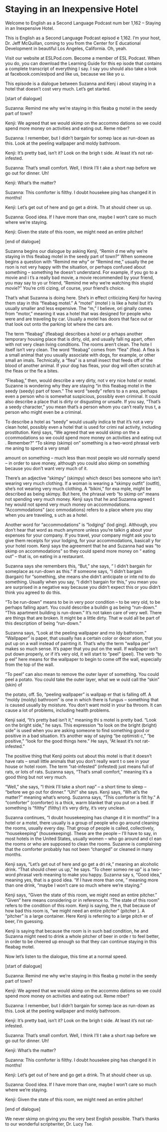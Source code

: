 # Staying in an Inexpensive Hotel

Welcome to English as a Second Language Podcast num ber 1,162 – Staying in an Inexpensive Hotel.

This is English as a Second Language Podcast episod e 1,162. I’m your host, Dr. Jeff McQuillan, coming to you from the Center for E ducational Development in beautiful Los Angeles, California. Oh, yeah.

Visit our website at ESLPod.com. Become a member of  ESL Podcast. When you do, you can download the Learning Guide for this ep isode that contains a complete transcript of everything I say. I say you should also take a look at facebook.com/eslpod and like us, because we like yo u.

This episode is a dialogue between Suzanna and Kenj i about staying in a hotel that doesn’t cost very much. Let’s get started.

[start of dialogue]

Suzanna: Remind me why we’re staying in this fleaba g motel in the seedy part of town?

Kenji: We agreed that we would skimp on the accommo dations so we could spend more money on activities and eating out. Reme mber?

Suzanna: I remember, but I didn’t bargain for somep lace as run-down as this. Look at the peeling wallpaper and moldy bathroom.

Kenji: It’s pretty bad, isn’t it? Look on the brigh t side. At least it’s not rat-infested.

Suzanna: That’s small comfort. Well, I think I’ll t ake a short nap before we go out for dinner. Uh!

Kenji: What’s the matter?

Suzanna: This comforter is filthy. I doubt housekee ping has changed it in months!

Kenji: Let’s get out of here and go get a drink. Th at should cheer us up.

Suzanna: Good idea. If I have more than one, maybe I won’t care so much where we’re staying.

 Kenji: Given the state of this room, we might need an entire pitcher!

[end of dialogue]

Suzanna begins our dialogue by asking Kenji, “Remin d me why we’re staying in this fleabag motel in the seedy part of town?” When  someone begins a question with “Remind me why” or “Remind me,” usually the pe rson is not very happy with the situation, or perhaps confused about something – something he doesn’t understand. For example, if you go to a movie and i t’s a really bad movie, a movie recommended by your friend, you may say to yo ur friend, “Remind me why we’re watching this stupid movie?” You’re criti cizing, of course, your friend’s choice.

That’s what Suzanna is doing here. She’s in effect criticizing Kenji for having them stay in this “fleabag motel.” A “motel” (motel ) is like a hotel but it’s usually smaller and less expensive. The “m,” I believe, ori ginally comes from “motor,” meaning it was a hotel that was designed for people  who were and are traveling by car. Usually a motel has doors that face out or that look out onto the parking lot where the cars are.

The term “fleabag” (fleabag) describes a hotel or p erhaps another temporary housing place that is dirty, old, and usually falli ng apart, often with not very clean living conditions. The rooms aren’t clean. The hote l itself isn’t very clean. The word “fleabag” comes from “flea” (flea). A flea is a small animal that you usually associate with dogs, for example, or other small an imals. Technically, a “flea” is a small insect that feeds off of the blood of another  animal. If your dog has fleas, your dog will often scratch at the fleas or the fle a bites.

“Fleabag,” then, would describe a very dirty, not v ery nice hotel or motel. Suzanne is wondering why they are staying “in this fleabag motel in the seedy (seedy) part of town.” The word “seedy” refers to a n area, perhaps even a person who is somewhat suspicious, possibly even criminal.  It could also describe a place that is dirty or disgusting or unsafe. If you  say, “That’s a seedy character,” you mean that’s a person whom you can’t really trus t, a person who might even be a criminal.

To describe a hotel as “seedy” would usually indica te that it’s not a very clean hotel, possibly even a hotel that is used for crimi nal activity, including prostitution. Kenji says, “We agreed that we would skimp on the a ccommodations so we could spend more money on activities and eating out . Remember?” “To skimp (skimp) on” something is a two-word phrasal verb me aning to spend a very small

amount on something – much less than most people wo uld normally spend – in order to save money, although you could also skimp on something because you don’t want very much of it.

There’s an adjective “skimpy” (skimpy) which descri bes someone who isn’t wearing very much clothing. If a woman is wearing a  “skimpy outfit” (outfit), she’s not wearing very much clothing. A “bikini,” for exa mple, might be described as being skimpy. But here, the phrasal verb “to skimp on” means not spending very much money. Kenji says that he and Suzanna agreed t hey would not spend very much money on accommodations. “Accommodations” (acc ommodations) refers to a place where you stay when you are traveling, s uch as a hotel.

Another word for “accommodations” is “lodging” (lod ging). Although, you don’t hear that word as much anymore unless you’re talkin g about your expenses for your company. If you travel, your company might ask  you to give them receipts for your lodging, for your accommodations, basicall y for your hotel room. Kenji says the agreement that he and Suzanna had was “to skimp on accommodations” so they could spend more money on “ eating out” – that is, on eating in a restaurant.

Suzanna says she remembers this, “But,” she says, “ I didn’t bargain for someplace as run-down as this.” If someone says, “I  didn’t bargain (bargain) for “something, she means she didn’t anticipate or inte nd to do something. Usually when you say, “I didn’t bargain for this,” you mean  you are surprised in a negative way because you didn’t expect this or you didn’t think you agreed to do this.

“To be run-down” means to be in very poor condition  – to be very old, to be perhaps falling apart. You could describe a buildin g as being “run-down.” “This apartment building is run-down.” It’s not taken care of very well. There are things that are broken. It might be a little dirty. That w ould all be part of this description of being “run-down.”

Suzanna says, “Look at the peeling wallpaper and mo ldy bathroom.” “Wallpaper” is paper, that usually has a certain color or decor ation, that you put up on a wall instead of painting it. That’s why the term “wallpa per” makes so much sense. It’s paper that you put on the wall. If wallpaper isn’t put down properly, or if it’s very old, it will start to “peel” (peel). The verb “to p eel” here means for the wallpaper to begin to come off the wall, especially from the top  of the wall.

“To peel” can also mean to remove the outer layer of something. You could peel a potato. You could take the outer layer, what we w ould call the “skin” (skin) of

the potato, off. So, “peeling wallpaper” is wallpap er that is falling off. A “moldy (moldy) bathroom” is one in which there is fungus –  something that is caused usually by moisture. You don’t want mold in your ba throom. It can cause a lot of problems, including health problems.

Kenji said, “It’s pretty bad isn’t it,” meaning thi s motel is pretty bad. “Look on the bright side,” he says. This expression “to look on the bright (bright) side” is used when you are asking someone to find something good or positive in a bad situation. It’s another way of saying “be optimisti c,” “be positive,” “look for the good things here.” He says, “At least it’s not rat- infested.”

The positive thing that Kenji points out about this  motel is that it doesn’t have rats – small little animals that you don’t really want t o see in your house or hotel room. The term “rat-infested” (infested) just means  full of rats, or lots of rats. Suzanna says, “That’s small comfort,” meaning it’s a good thing but not very much.

“Well,” she says, “I think I’ll take a short nap” –  a short time to sleep – “before we go out for dinner.” “Uh!” she says. Kenji says, “Wh at’s the matter?” meaning what’s wrong. Suzanna says, “This comforter is filt hy.” A “comforter” (comforter) is a thick, warm blanket that you put on a bed. If something is “filthy” (filthy) it’s very dirty, it’s very unclean.

Suzanna continues, “I doubt housekeeping has change d it in months!” In a hotel or a motel, there usually is a group of people who go around cleaning the rooms, usually every day. That group of people is called, collectively, “housekeeping” (housekeeping). These are the people – I’ll have to  say, in most hotels in the United States, usually women – who go around and cl ean the rooms or who are supposed to clean the rooms. Suzanne is complaining  that the comforter probably has not been “changed” or cleaned in many months.

Kenji says, “Let’s get out of here and go get a dri nk,” meaning an alcoholic drink. “That should cheer us up,” he says. “To cheer someo ne up” is a two-word phrasal verb meaning to make you happy. Suzanna say s, “Good idea,” meaning yes, that is a good idea. “If I have more than one, ” meaning more than one drink, “maybe I won’t care so much where we’re staying.”

Kenji says, “Given the state of this room, we might  need an entire pitcher.” “Given” here means considering or in reference to. “The state of this room” refers to the condition of this room. Kenji is saying, the n, that because of how bad this room is, “we might need an entire pitcher” (pitcher ). A “pitcher” is a large container. Here Kenji is referring to a large pitch er of beer, I’m guessing.

 Kenji is saying that because the room is in such bad condition, he and Suzanna might need to drink a whole pitcher of beer in orde r to feel better, in order to be cheered up enough so that they can continue staying  in this fleabag motel.

Now let’s listen to the dialogue, this time at a normal speed.

[start of dialogue]

Suzanna: Remind me why we’re staying in this fleaba g motel in the seedy part of town?

Kenji: We agreed that we would skimp on the accommo dations so we could spend more money on activities and eating out. Reme mber?

Suzanna: I remember, but I didn’t bargain for somep lace as run-down as this. Look at the peeling wallpaper and moldy bathroom.

Kenji: It’s pretty bad, isn’t it? Look on the brigh t side. At least it’s not rat-infested.

Suzanna: That’s small comfort. Well, I think I’ll t ake a short nap before we go out for dinner. Uh!

Kenji: What’s the matter?

Suzanna: This comforter is filthy. I doubt housekee ping has changed it in months!

Kenji: Let’s get out of here and go get a drink. Th at should cheer us up.

Suzanna: Good idea. If I have more than one, maybe I won’t care so much where we’re staying.

Kenji: Given the state of this room, we might need an entire pitcher!

[end of dialogue]

We never skimp on giving you the very best English possible. That’s thanks to our wonderful scriptwriter, Dr. Lucy Tse.



